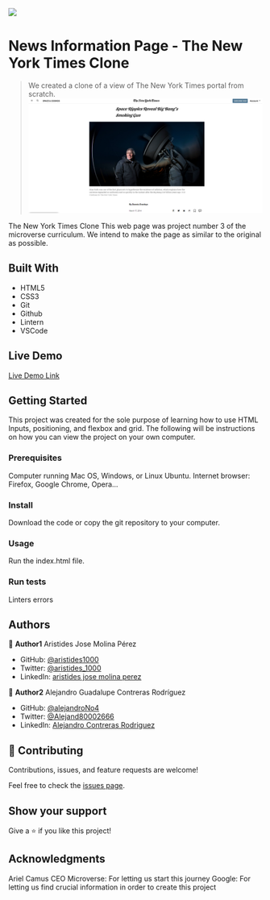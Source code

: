 ![](https://img.shields.io/badge/Microverse-blueviolet)

# News Information Page - The New York Times Clone

> We created a clone of a view of The New York Times portal from scratch.
![screenshot](./app_screenshot.png)

The New York Times Clone
This web page was project number 3 of the microverse curriculum.
We intend to make the page as similar to the original as possible.

## Built With

- HTML5
- CSS3
- Git
- Github
- Lintern
- VSCode

## Live Demo

[Live Demo Link](https://aristides1000.github.io/the-new-york-times-copy/)

## Getting Started

This project was created for the sole purpose of learning how to use HTML Inputs, positioning, and flexbox and grid. The following will be instructions on how you can view the project on your own computer.

### Prerequisites

Computer running Mac OS, Windows, or Linux Ubuntu. Internet browser: Firefox, Google Chrome, Opera...

### Install

Download the code or copy the git repository to your computer.

### Usage
Run the index.html file.

### Run tests
Linters errors

## Authors

👤 **Author1**
Aristides Jose Molina Pérez

- GitHub: [@aristides1000](https://github.com/aristides1000)
- Twitter: [@aristides_1000](https://twitter.com/@aristides_1000)
- LinkedIn: [aristides jose molina perez](https://www.linkedin.com/in/aristides-jose-molina-perez-09b0579a)

👤 **Author2**
Alejandro Guadalupe Contreras Rodríguez

- GitHub: [@alejandroNo4](https://github.com/AlejandroNo4)
- Twitter: [@Alejand80002666](https://twitter.com/Alejand80002666)
- LinkedIn: [Alejandro Contreras Rodriguez](https://www.linkedin.com/in/alejandro-contreras-rodriguez-b524821b5)

## 🤝 Contributing

Contributions, issues, and feature requests are welcome!

Feel free to check the [issues page](https://github.com/the-new-york-times-copy/issues).

## Show your support

Give a ⭐️ if you like this project!

## Acknowledgments

Ariel Camus CEO Microverse: For letting us start this journey
Google: For letting us find crucial information in order to create this project
